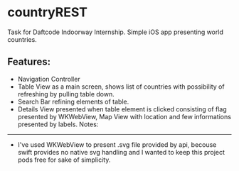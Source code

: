 # countryREST
Task for Daftcode Indoorway Internship. Simple iOS app presenting world countries.

Features:
------------
* Navigation Controller
* Table View as a main screen, shows list of countries with possibility of refreshing by pulling table down.
* Search Bar refining elements of table.
* Details View presented when table element is clicked consisting of flag presented by WKWebView, Map View with location and few informations presented by labels.
Notes:
------------
* I've used WKWebView to present .svg file provided by api, becouse swift provides no native svg handling and I wanted to keep this project pods free for sake of simplicity.

 
